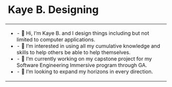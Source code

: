 <table class="table" valign="middle">
  <thead>
    <tr>
    <td><h1>Kaye B. Designing</h1>
    </tr>
  </thead>
  
  <tbody>
    <tr>
      <td>
        <ul>
          <li>- 👋 Hi, I’m Kaye B. and I design things including but not limited to computer applications.</li>
          <li>- 👀 I’m interested in using all my cumulative knowledge and skills to help others be able to help themselves.</li>
          <li>- 🌱 I’m currently working on my capstone project for my Software Engineering Immersive program through GA.</li>
          <li>- 💞️ I’m looking to expand my horizons in every direction.</li>
      </td>
    </tr>
  </tbody>
  
  <tfoot></tfoot>
